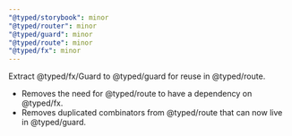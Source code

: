 ```yaml
---
"@typed/storybook": minor
"@typed/router": minor
"@typed/guard": minor
"@typed/route": minor
"@typed/fx": minor
---
```


Extract @typed/fx/Guard to @typed/guard for reuse in @typed/route.

- Removes the need for @typed/route to have a dependency on @typed/fx.
- Removes duplicated combinators from @typed/route that can now live in @typed/guard.
